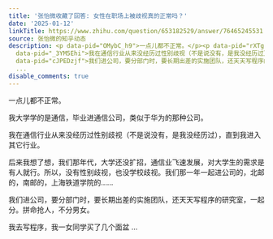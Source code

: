 ```yaml
---
title: '张怡微收藏了回答: 女性在职场上被歧视真的正常吗？'
date: '2025-01-12'
linkTitle: https://www.zhihu.com/question/653182529/answer/76465245531
source: 张怡微的知乎动态
description: <p data-pid="OMybC_h9">一点儿都不正常。</p><p data-pid="rXTgqFeW">我大学学的是通信，毕业进通信公司，类似于华为的那种公司。</p><p
  data-pid="_3YM5Ehi">我在通信行业从来没经历过性别歧视（不是说没有，是我没经历过），直到我进入其它行业。</p><p data-pid="hPcqzHFT">后来我想了想，我们那年代，大学还没扩招，通信业飞速发展，对大学生的需求是有人就行。所以，没有性别歧视，也没学校歧视。我们那一年一起进公司的，北邮的，南邮的，上海铁道学院的……</p><p
  data-pid="cJPEDzjf">我们进公司，要分部门时，要长期出差的实施团队，还天天写程序的研究室，一起分。拼命抢人，不分男女。</p><p data-pid="yQz3ntW6">我去写程序，我一女同学买了几个面盆
  ...
disable_comments: true
---
```

<p data-pid="OMybC_h9">一点儿都不正常。</p><p data-pid="rXTgqFeW">我大学学的是通信，毕业进通信公司，类似于华为的那种公司。</p><p data-pid="_3YM5Ehi">我在通信行业从来没经历过性别歧视（不是说没有，是我没经历过），直到我进入其它行业。</p><p data-pid="hPcqzHFT">后来我想了想，我们那年代，大学还没扩招，通信业飞速发展，对大学生的需求是有人就行。所以，没有性别歧视，也没学校歧视。我们那一年一起进公司的，北邮的，南邮的，上海铁道学院的……</p><p data-pid="cJPEDzjf">我们进公司，要分部门时，要长期出差的实施团队，还天天写程序的研究室，一起分。拼命抢人，不分男女。</p><p data-pid="yQz3ntW6">我去写程序，我一女同学买了几个面盆 ...